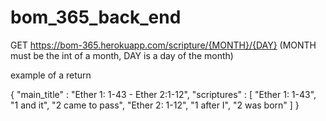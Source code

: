 # bom_365_back_end

GET https://bom-365.herokuapp.com/scripture/{MONTH}/{DAY} (MONTH must be the int of a month, DAY is a day of the month)

example of a return

{
  "main_title" : "Ether 1: 1-43 - Ether 2:1-12",
  "scriptures" : [ "Ether 1: 1-43", "1 and it", "2 came to pass", "Ether 2: 1-12", "1 after I", "2 was born" ]
}
